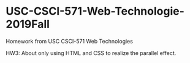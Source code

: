 # USC-CSCI-571-Web-Technologie-2019Fall
Homework from USC CSCI-571 Web Technologies

HW3: About only using HTML and CSS to realize the parallel effect. 
